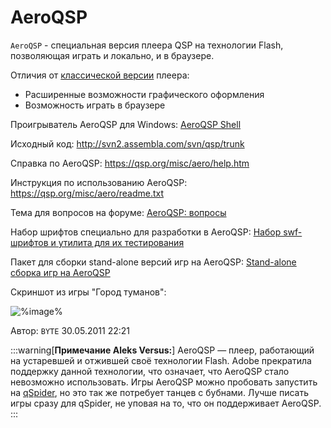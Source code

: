 # AeroQSP
<!-- [:informarch_aeroqsp_wtfit] -->

`AeroQSP` - специальная версия плеера QSP на технологии Flash, позволяющая играть и локально, и в браузере.

Отличия от [классической версии](https://qsp.org/index.php?option=com_content&view=article&id=64&Itemid=56) плеера:

* Расширенные возможности графического оформления
* Возможность играть в браузере

Проигрыватель AeroQSP для Windows: [AeroQSP Shell](https://qsp.org/index.php?option=com_content&view=article&id=64&Itemid=56)

Исходный код: http://svn2.assembla.com/svn/qsp/trunk

Справка по AeroQSP: https://qsp.org/misc/aero/help.htm

Инструкция по использованию AeroQSP: https://qsp.org/misc/aero/readme.txt

Тема для вопросов на форуме: [AeroQSP: вопросы](https://qsp.org/index.php?option=com_agora&task=topic&id=14&Itemid=57)

Набор шрифтов специально для разработки в AeroQSP: [Набор swf-шрифтов и утилита для их тестирования](https://qsp.org/index.php?option=com_agora&task=topic&id=328&Itemid=57)

Пакет для сборки stand-alone версий игр на AeroQSP: [Stand-alone сборка игр на AeroQSP](https://qsp.org/index.php?option=com_content&view=article&id=117&Itemid=56)

Скриншот из игры "Город туманов":

![%image%](https://i.ibb.co/GFhTndG/cityofmist.png)

Автор: `BYTE`
30.05.2011 22:21

:::warning[**Примечание Aleks Versus:**]
AeroQSP — плеер, работающий на устаревшей и отжившей своё технологии Flash. Adobe прекратила поддержку данной технологии, что означает, что AeroQSP стало невозможно использовать. Игры AeroQSP можно пробовать запустить на [qSpider](https://aleksversus.github.io/howdo_faq/articles/qspider_0004#qspider_0120), но это так же потребует танцев с бубнами. Лучше писать игры сразу для qSpider, не уповая на то, что он поддерживает AeroQSP.
:::